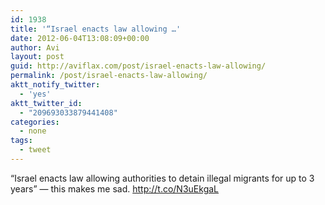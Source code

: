 ```yaml
---
id: 1938
title: '“Israel enacts law allowing …'
date: 2012-06-04T13:08:09+00:00
author: Avi
layout: post
guid: http://aviflax.com/post/israel-enacts-law-allowing/
permalink: /post/israel-enacts-law-allowing/
aktt_notify_twitter:
  - 'yes'
aktt_twitter_id:
  - "209693033879441408"
categories:
  - none
tags:
  - tweet
---
```

“Israel enacts law allowing authorities to detain illegal migrants for up to 3 years” — this makes me sad. <a href="http://t.co/N3uEkgaL" rel="nofollow">http://t.co/N3uEkgaL</a>